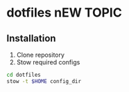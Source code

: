 # dotfiles nEW TOPIC

## Installation
1. Clone repository
2. Stow required configs
```bash
cd dotfiles
stow -t $HOME config_dir
```
